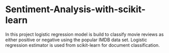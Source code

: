 # Sentiment-Analysis-with-scikit-learn
In this project logistic regression model is build to classify movie reviews as either positive or negative using the popular IMDB data set. Logistic regression estimator is used from scikit-learn for document classification.
